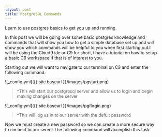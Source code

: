 ```yaml
---
layout: post
title: PostgreSQL Commands
---
```


Learn to use postgres basics to get you up and running.



In this post we will be going over some basic postgres knowledge and commands that will show you how to get a simple database set up and will show you which commands will be helpful to you when first starting out.I will be using the Cloud9 ide or C9 for short, i have a tutorial on how to setup a basic C9 workspace if that is of interest to you.


Starting out we will want to navigate to our terminal on C9 and enter the following command.

![_config.yml]({{ site.baseurl }}/images/pgstart.png)

>^This will start our postgresql server and allow us to login and begin making changes on the server

![_config.yml]({{ site.baseurl }}/images/pgflogin.png)

>^This will log us in to our server with the defult password

Now we must create a new password so we can create a more secure way to connect to our server
The following command will acomplish this task.
